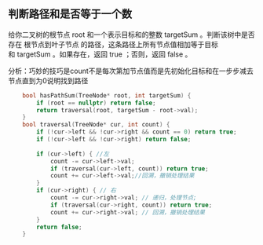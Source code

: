 
## 判断路径和是否等于一个数

给你二叉树的根节点 root 和一个表示目标和的整数 targetSum 。判断该树中是否存在 根节点到叶子节点 的路径，这条路径上所有节点值相加等于目标和 targetSum 。如果存在，返回 true ；否则，返回 false 。

分析：巧妙的技巧是count不是每次第加节点值而是先初始化目标和在一步步减去节点直到为0说明找到路径
```c++
    bool hasPathSum(TreeNode* root, int targetSum) {
        if (root == nullptr) return false;
        return traversal(root, targetSum - root->val);
    }
    bool traversal(TreeNode* cur, int count) {
        if (!cur->left && !cur->right && count == 0) return true;
        if (!cur->left && !cur->right) return false;
        
        if (cur->left) { //左
            count -= cur->left->val;
            if (traversal(cur->left, count)) return true;
            count += cur->left->val;//回溯，撤销处理结果
        }
        if (cur->right) { // 右
            count -= cur->right->val; // 递归，处理节点;
            if (traversal(cur->right, count)) return true;
            count += cur->right->val; // 回溯，撤销处理结果
        }
        return false;
    }
```

